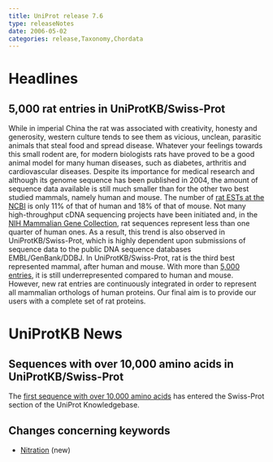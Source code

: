 ```yaml
---
title: UniProt release 7.6
type: releaseNotes
date: 2006-05-02
categories: release,Taxonomy,Chordata
---
```


# Headlines

## 5,000 rat entries in UniProtKB/Swiss-Prot

While in imperial China the rat was associated with creativity, honesty and generosity, western culture tends to see them as vicious, unclean, parasitic animals that steal food and spread disease. Whatever your feelings towards this small rodent are, for modern biologists rats have proved to be a good animal model for many human diseases, such as diabetes, arthritis and cardiovascular diseases. Despite its importance for medical research and although its genome sequence has been published in 2004, the amount of sequence data available is still much smaller than for the other two best studied mammals, namely human and mouse. The number of [rat ESTs at the NCBI](http://www.ncbi.nlm.nih.gov/dbEST/dbEST_summary.html) is only 11% of that of human and 18% of that of mouse. Not many high-throughput cDNA sequencing projects have been initiated and, in the [NIH Mammalian Gene Collection](http://mgc.nci.nih.gov/), rat sequences represent less than one quarter of human ones. As a result, this trend is also observed in UniProtKB/Swiss-Prot, which is highly dependent upon submissions of sequence data to the public DNA sequence databases EMBL/GenBank/DDBJ. In UniProtKB/Swiss-Prot, rat is the third best represented mammal, after human and mouse. With more than [5,000 entries](https://www.uniprot.org/uniprotkb?query=organism_id:10116+reviewed:true), it is still underrepresented compared to human and mouse. However, new rat entries are continuously integrated in order to represent all mammalian orthologs of human proteins. Our final aim is to provide our users with a complete set of rat proteins.

# UniProtKB News

## Sequences with over 10,000 amino acids in UniProtKB/Swiss-Prot

The [first sequence with over 10,000 amino acids](https://www.uniprot.org/uniprotkb/Q09165) has entered the Swiss-Prot section of the UniProt Knowledgebase.

## Changes concerning keywords

- [Nitration](https://www.uniprot.org/keywords/KW-0944) (new)
